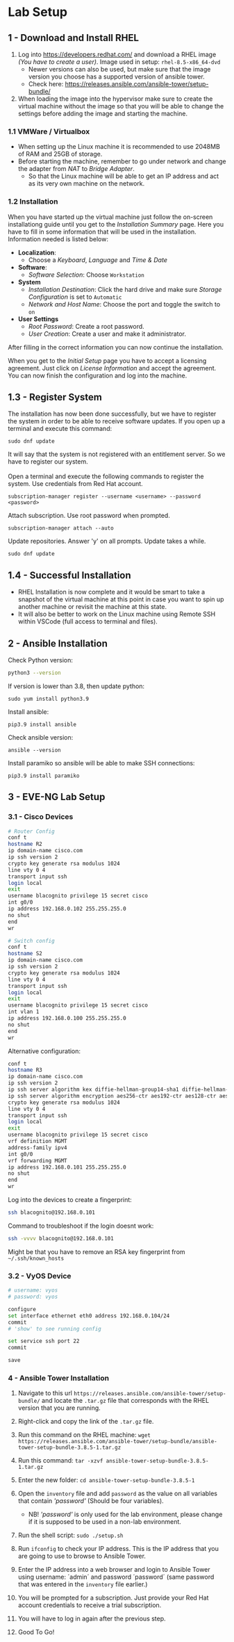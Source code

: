 # Lab Setup

## 1 - Download and Install RHEL
1. Log into https://developers.redhat.com/ and download a RHEL image *(You have to create a user)*. Image used in setup: `rhel-8.5-x86_64-dvd` 
    - Newer versions can also be used, but make sure that the image version you choose has a supported version of ansible tower. 
    - Check here: https://releases.ansible.com/ansible-tower/setup-bundle/
2. When loading the image into the hypervisor make sure to create the virtual machine without the image so that you will be able to change the settings before adding the image and starting the machine. 

### 1.1 VMWare / Virtualbox
- When setting up the Linux machine it is recommended to use 2048MB of RAM and 25GB of storage.
- Before starting the machine, remember to go under network and change the adapter from *NAT* to *Bridge Adapter*. 
    - So that the Linux machine will be able to get an IP address and act as its very own machine on the network.

### 1.2 Installation
When you have started up the virtual machine just follow the on-screen installationg guide until you get to the *Installation Summary* page. Here you have to fill in some information that will be used in the installation. Information needed is listed below:

- **Localization**: 
    - Choose a *Keyboard*, *Language* and *Time & Date* 
- **Software**:
    - *Software Selection*: Choose `Workstation`
- **System**
    - *Installation Destination*: Click the hard drive and make sure *Storage Configuration* is set to `Automatic`
    - *Network and Host Name*: Choose the port and toggle the switch to `on`
- **User Settings**
    - *Root Password*: Create a root password.
    - *User Creation*: Create a user and make it administrator.

After filling in the correct information you can now continue the installation.

When you get to the *Initial Setup* page you have to accept a licensing agreement. Just click on *License Information* and accept the agreement. You can now finish the configuration and log into the machine. 


## 1.3 - Register System
The installation has now been done successfully, but we have to register the system in order to be able to receive software updates.
If you open up a terminal and execute this command: 
```
sudo dnf update
```
It will say that the system is not registered with an entitlement server. So we have to register our system. 
<br>
<br>
Open a terminal and execute the following commands to register the system. Use credentials from Red Hat account.
```
subscription-manager register --username <username> --password <password>
```
Attach subscription. Use root password when prompted.
```
subscription-manager attach --auto
```
Update repositories. Answer 'y' on all prompts. Update takes a while.
```
sudo dnf update
```

## 1.4 - Successful Installation
- RHEL Installation is now complete and it would be smart to take a snapshot of the virtual machine at this point in case you want to spin up another machine or revisit the machine at this state.
- It will also be better to work on the Linux machine using Remote SSH within VSCode (full access to terminal and files). 


## 2 - Ansible Installation

Check Python version:
```bash
python3 --version
````
If version is lower than 3.8, then update python:
```
sudo yum install python3.9
```
Install ansible:
```
pip3.9 install ansible
````
Check ansible version:
```
ansible --version
```
Install paramiko so ansible will be able to make SSH connections:
```
pip3.9 install paramiko
```

## 3 - EVE-NG Lab Setup
### 3.1 - Cisco Devices
```bash
# Router Config
conf t
hostname R2
ip domain-name cisco.com
ip ssh version 2
crypto key generate rsa modulus 1024
line vty 0 4
transport input ssh
login local
exit
username blacognito privilege 15 secret cisco
int g0/0
ip address 192.168.0.102 255.255.255.0
no shut
end
wr

# Switch config
conf t
hostname S2
ip domain-name cisco.com
ip ssh version 2
crypto key generate rsa modulus 1024
line vty 0 4
transport input ssh
login local
exit
username blacognito privilege 15 secret cisco
int vlan 1
ip address 192.168.0.100 255.255.255.0
no shut
end
wr
```
Alternative configuration:
```bash
conf t
hostname R3
ip domain-name cisco.com
ip ssh version 2
ip ssh server algorithm kex diffie-hellman-group14-sha1 diffie-hellman-group-exchange-sha1
ip ssh server algorithm encryption aes256-ctr aes192-ctr aes128-ctr aes256-cbc aes192-cbc aes128-cbc
crypto key generate rsa modulus 1024
line vty 0 4
transport input ssh
login local
exit
username blacognito privilege 15 secret cisco
vrf definition MGMT
address-family ipv4
int g0/0
vrf forwarding MGMT
ip address 192.168.0.101 255.255.255.0
no shut
end
wr
```
Log into the devices to create a fingerprint:
```bash
ssh blacognito@192.168.0.101
```
Command to troubleshoot if the login doesnt work:
```bash
ssh -vvvv blacognito@192.168.0.101
```
Might be that you have to remove an RSA key fingerprint from `~/.ssh/known_hosts`


### 3.2 - VyOS Device
```bash
# username: vyos
# password: vyos

configure
set interface ethernet eth0 address 192.168.0.104/24
commit
# 'show' to see running config

set service ssh port 22
commit

save
```


### 4 - Ansible Tower Installation

1. Navigate to this url `https://releases.ansible.com/ansible-tower/setup-bundle/` and locate the `.tar.gz` file that corresponds with the RHEL version that you are running.
2. Right-click and copy the link of the `.tar.gz` file.
3. Run this command on the RHEL machine: `wget https://releases.ansible.com/ansible-tower/setup-bundle/ansible-tower-setup-bundle-3.8.5-1.tar.gz`

4. Run this command: `tar -xzvf ansible-tower-setup-bundle-3.8.5-1.tar.gz`
5. Enter the new folder: `cd ansible-tower-setup-bundle-3.8.5-1`
6. Open the `inventory` file and add `password` as the value on all variables that contain *'password'* (Should be four variables).
    - NB! *'password'* is only used for the lab environment, please change if it is supposed to be used in a non-lab environment.
7. Run the shell script: `sudo ./setup.sh`
8. Run `ifconfig` to check your IP address. This is the IP address that you are going to use to browse to Ansible Tower.
9. Enter the IP address into a web browser and login to Ansible Tower using username: ´admin´ and password ´password´ (same password that was entered in the `inventory` file earlier.)
10. You will be prompted for a subscription. Just provide your Red Hat account credentials to receive a trial subscription.
11. You will have to log in again after the previous step. 
12. Good To Go!
